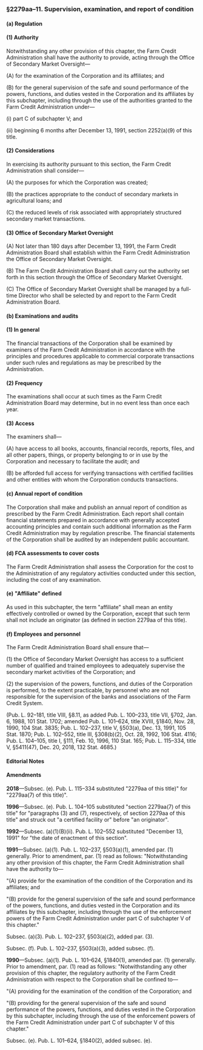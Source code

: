 ### §2279aa–11. Supervision, examination, and report of condition ###

#### (a) Regulation ####

#### (1) Authority ####

Notwithstanding any other provision of this chapter, the Farm Credit Administration shall have the authority to provide, acting through the Office of Secondary Market Oversight—

(A) for the examination of the Corporation and its affiliates; and

(B) for the general supervision of the safe and sound performance of the powers, functions, and duties vested in the Corporation and its affiliates by this subchapter, including through the use of the authorities granted to the Farm Credit Administration under—

(i) part C of subchapter V; and

(ii) beginning 6 months after December 13, 1991, section 2252(a)(9) of this title.

#### (2) Considerations ####

In exercising its authority pursuant to this section, the Farm Credit Administration shall consider—

(A) the purposes for which the Corporation was created;

(B) the practices appropriate to the conduct of secondary markets in agricultural loans; and

(C) the reduced levels of risk associated with appropriately structured secondary market transactions.

#### (3) Office of Secondary Market Oversight ####

(A) Not later than 180 days after December 13, 1991, the Farm Credit Administration Board shall establish within the Farm Credit Administration the Office of Secondary Market Oversight.

(B) The Farm Credit Administration Board shall carry out the authority set forth in this section through the Office of Secondary Market Oversight.

(C) The Office of Secondary Market Oversight shall be managed by a full-time Director who shall be selected by and report to the Farm Credit Administration Board.

#### (b) Examinations and audits ####

#### (1) In general ####

The financial transactions of the Corporation shall be examined by examiners of the Farm Credit Administration in accordance with the principles and procedures applicable to commercial corporate transactions under such rules and regulations as may be prescribed by the Administration.

#### (2) Frequency ####

The examinations shall occur at such times as the Farm Credit Administration Board may determine, but in no event less than once each year.

#### (3) Access ####

The examiners shall—

(A) have access to all books, accounts, financial records, reports, files, and all other papers, things, or property belonging to or in use by the Corporation and necessary to facilitate the audit; and

(B) be afforded full access for verifying transactions with certified facilities and other entities with whom the Corporation conducts transactions.

#### (c) Annual report of condition ####

The Corporation shall make and publish an annual report of condition as prescribed by the Farm Credit Administration. Each report shall contain financial statements prepared in accordance with generally accepted accounting principles and contain such additional information as the Farm Credit Administration may by regulation prescribe. The financial statements of the Corporation shall be audited by an independent public accountant.

#### (d) FCA assessments to cover costs ####

The Farm Credit Administration shall assess the Corporation for the cost to the Administration of any regulatory activities conducted under this section, including the cost of any examination.

#### (e) "Affiliate" defined ####

As used in this subchapter, the term "affiliate" shall mean an entity effectively controlled or owned by the Corporation, except that such term shall not include an originator (as defined in section 2279aa of this title).

#### (f) Employees and personnel ####

The Farm Credit Administration Board shall ensure that—

(1) the Office of Secondary Market Oversight has access to a sufficient number of qualified and trained employees to adequately supervise the secondary market activities of the Corporation; and

(2) the supervision of the powers, functions, and duties of the Corporation is performed, to the extent practicable, by personnel who are not responsible for the supervision of the banks and associations of the Farm Credit System.

(Pub. L. 92–181, title VIII, §8.11, as added Pub. L. 100–233, title VII, §702, Jan. 6, 1988, 101 Stat. 1702; amended Pub. L. 101–624, title XVIII, §1840, Nov. 28, 1990, 104 Stat. 3835; Pub. L. 102–237, title V, §503(a), Dec. 13, 1991, 105 Stat. 1870; Pub. L. 102–552, title III, §308(b)(2), Oct. 28, 1992, 106 Stat. 4116; Pub. L. 104–105, title I, §111, Feb. 10, 1996, 110 Stat. 165; Pub. L. 115–334, title V, §5411(47), Dec. 20, 2018, 132 Stat. 4685.)

#### **Editorial Notes** ####

#### Amendments ####

**2018**—Subsec. (e). Pub. L. 115–334 substituted "2279aa of this title)" for "2279aa(7) of this title)".

**1996**—Subsec. (e). Pub. L. 104–105 substituted "section 2279aa(7) of this title" for "paragraphs (3) and (7), respectively, of section 2279aa of this title" and struck out "a certified facility or" before "an originator".

**1992**—Subsec. (a)(1)(B)(ii). Pub. L. 102–552 substituted "December 13, 1991" for "the date of enactment of this section".

**1991**—Subsec. (a)(1). Pub. L. 102–237, §503(a)(1), amended par. (1) generally. Prior to amendment, par. (1) read as follows: "Notwithstanding any other provision of this chapter, the Farm Credit Administration shall have the authority to—

"(A) provide for the examination of the condition of the Corporation and its affiliates; and

"(B) provide for the general supervision of the safe and sound performance of the powers, functions, and duties vested in the Corporation and its affiliates by this subchapter, including through the use of the enforcement powers of the Farm Credit Administration under part C of subchapter V of this chapter."

Subsec. (a)(3). Pub. L. 102–237, §503(a)(2), added par. (3).

Subsec. (f). Pub. L. 102–237, §503(a)(3), added subsec. (f).

**1990**—Subsec. (a)(1). Pub. L. 101–624, §1840(1), amended par. (1) generally. Prior to amendment, par. (1) read as follows: "Notwithstanding any other provision of this chapter, the regulatory authority of the Farm Credit Administration with respect to the Corporation shall be confined to—

"(A) providing for the examination of the condition of the Corporation; and

"(B) providing for the general supervision of the safe and sound performance of the powers, functions, and duties vested in the Corporation by this subchapter, including through the use of the enforcement powers of the Farm Credit Administration under part C of subchapter V of this chapter."

Subsec. (e). Pub. L. 101–624, §1840(2), added subsec. (e).